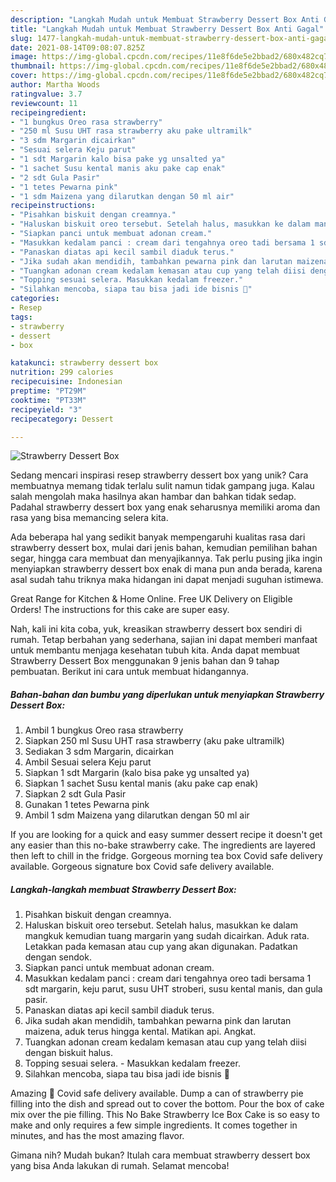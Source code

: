 ```yaml
---
description: "Langkah Mudah untuk Membuat Strawberry Dessert Box Anti Gagal"
title: "Langkah Mudah untuk Membuat Strawberry Dessert Box Anti Gagal"
slug: 1477-langkah-mudah-untuk-membuat-strawberry-dessert-box-anti-gagal
date: 2021-08-14T09:08:07.825Z
image: https://img-global.cpcdn.com/recipes/11e8f6de5e2bbad2/680x482cq70/strawberry-dessert-box-foto-resep-utama.jpg
thumbnail: https://img-global.cpcdn.com/recipes/11e8f6de5e2bbad2/680x482cq70/strawberry-dessert-box-foto-resep-utama.jpg
cover: https://img-global.cpcdn.com/recipes/11e8f6de5e2bbad2/680x482cq70/strawberry-dessert-box-foto-resep-utama.jpg
author: Martha Woods
ratingvalue: 3.7
reviewcount: 11
recipeingredient:
- "1 bungkus Oreo rasa strawberry"
- "250 ml Susu UHT rasa strawberry aku pake ultramilk"
- "3 sdm Margarin dicairkan"
- "Sesuai selera Keju parut"
- "1 sdt Margarin kalo bisa pake yg unsalted ya"
- "1 sachet Susu kental manis aku pake cap enak"
- "2 sdt Gula Pasir"
- "1 tetes Pewarna pink"
- "1 sdm Maizena yang dilarutkan dengan 50 ml air"
recipeinstructions:
- "Pisahkan biskuit dengan creamnya."
- "Haluskan biskuit oreo tersebut. Setelah halus, masukkan ke dalam mangkuk kemudian tuang margarin yang sudah dicairkan. Aduk rata. Letakkan pada kemasan atau cup yang akan digunakan. Padatkan dengan sendok."
- "Siapkan panci untuk membuat adonan cream."
- "Masukkan kedalam panci : cream dari tengahnya oreo tadi bersama 1 sdt margarin, keju parut, susu UHT stroberi, susu kental manis, dan gula pasir."
- "Panaskan diatas api kecil sambil diaduk terus."
- "Jika sudah akan mendidih, tambahkan pewarna pink dan larutan maizena, aduk terus hingga kental. Matikan api. Angkat."
- "Tuangkan adonan cream kedalam kemasan atau cup yang telah diisi dengan biskuit halus."
- "Topping sesuai selera. Masukkan kedalam freezer."
- "Silahkan mencoba, siapa tau bisa jadi ide bisnis 🥰"
categories:
- Resep
tags:
- strawberry
- dessert
- box

katakunci: strawberry dessert box 
nutrition: 299 calories
recipecuisine: Indonesian
preptime: "PT29M"
cooktime: "PT33M"
recipeyield: "3"
recipecategory: Dessert

---
```



![Strawberry Dessert Box](https://img-global.cpcdn.com/recipes/11e8f6de5e2bbad2/680x482cq70/strawberry-dessert-box-foto-resep-utama.jpg)

Sedang mencari inspirasi resep strawberry dessert box yang unik? Cara membuatnya memang tidak terlalu sulit namun tidak gampang juga. Kalau salah mengolah maka hasilnya akan hambar dan bahkan tidak sedap. Padahal strawberry dessert box yang enak seharusnya memiliki aroma dan rasa yang bisa memancing selera kita.

Ada beberapa hal yang sedikit banyak mempengaruhi kualitas rasa dari strawberry dessert box, mulai dari jenis bahan, kemudian pemilihan bahan segar, hingga cara membuat dan menyajikannya. Tak perlu pusing jika ingin menyiapkan strawberry dessert box enak di mana pun anda berada, karena asal sudah tahu triknya maka hidangan ini dapat menjadi suguhan istimewa.

Great Range for Kitchen &amp; Home Online. Free UK Delivery on Eligible Orders! The instructions for this cake are super easy.


Nah, kali ini kita coba, yuk, kreasikan strawberry dessert box sendiri di rumah. Tetap berbahan yang sederhana, sajian ini dapat memberi manfaat untuk membantu menjaga kesehatan tubuh kita. Anda dapat membuat Strawberry Dessert Box menggunakan 9 jenis bahan dan 9 tahap pembuatan. Berikut ini cara untuk membuat hidangannya.

<!--inarticleads1-->

##### Bahan-bahan dan bumbu yang diperlukan untuk menyiapkan Strawberry Dessert Box:

1. Ambil 1 bungkus Oreo rasa strawberry
1. Siapkan 250 ml Susu UHT rasa strawberry (aku pake ultramilk)
1. Sediakan 3 sdm Margarin, dicairkan
1. Ambil Sesuai selera Keju parut
1. Siapkan 1 sdt Margarin (kalo bisa pake yg unsalted ya)
1. Siapkan 1 sachet Susu kental manis (aku pake cap enak)
1. Siapkan 2 sdt Gula Pasir
1. Gunakan 1 tetes Pewarna pink
1. Ambil 1 sdm Maizena yang dilarutkan dengan 50 ml air


If you are looking for a quick and easy summer dessert recipe it doesn&#39;t get any easier than this no-bake strawberry cake. The ingredients are layered then left to chill in the fridge. Gorgeous morning tea box Covid safe delivery available. Gorgeous signature box Covid safe delivery available. 

<!--inarticleads2-->

##### Langkah-langkah membuat Strawberry Dessert Box:

1. Pisahkan biskuit dengan creamnya.
1. Haluskan biskuit oreo tersebut. Setelah halus, masukkan ke dalam mangkuk kemudian tuang margarin yang sudah dicairkan. Aduk rata. Letakkan pada kemasan atau cup yang akan digunakan. Padatkan dengan sendok.
1. Siapkan panci untuk membuat adonan cream.
1. Masukkan kedalam panci : cream dari tengahnya oreo tadi bersama 1 sdt margarin, keju parut, susu UHT stroberi, susu kental manis, dan gula pasir.
1. Panaskan diatas api kecil sambil diaduk terus.
1. Jika sudah akan mendidih, tambahkan pewarna pink dan larutan maizena, aduk terus hingga kental. Matikan api. Angkat.
1. Tuangkan adonan cream kedalam kemasan atau cup yang telah diisi dengan biskuit halus.
1. Topping sesuai selera. - Masukkan kedalam freezer.
1. Silahkan mencoba, siapa tau bisa jadi ide bisnis 🥰


Amazing 🤩 Covid safe delivery available. Dump a can of strawberry pie filling into the dish and spread out to cover the bottom. Pour the box of cake mix over the pie filling. This No Bake Strawberry Ice Box Cake is so easy to make and only requires a few simple ingredients. It comes together in minutes, and has the most amazing flavor. 

Gimana nih? Mudah bukan? Itulah cara membuat strawberry dessert box yang bisa Anda lakukan di rumah. Selamat mencoba!
